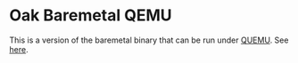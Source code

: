 # Oak Baremetal QEMU

This is a version of the baremetal binary that can be run under
[QUEMU](https://www.qemu.org/). See
[here](experimental/oak_baremetal_launcher#starting-the-baremetal-app).
